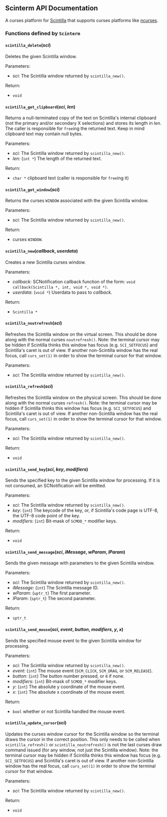 ## Scinterm API Documentation

A curses platform for [Scintilla][] that supports curses platforms like [ncurses][].

[Scintilla]: https://scintilla.org
[ncurses]: https://invisible-island.net/ncurses/

### Functions defined by `Scinterm`

<a id="scintilla_delete"></a>
#### `scintilla_delete`(*sci*)

Deletes the given Scintilla window.

Parameters:

- *sci*:  The Scintilla window returned by `scintilla_new()`.

Return:

- `void`

<a id="scintilla_get_clipboard"></a>
#### `scintilla_get_clipboard`(*sci*, *len*)

Returns a null-terminated copy of the text on Scintilla's internal clipboard (not the primary
and/or secondary X selections) and stores its length in *len*.
The caller is responsible for `free`ing the returned text.
Keep in mind clipboard text may contain null bytes.

Parameters:

- *sci*:  The Scintilla window returned by `scintilla_new()`.
- *len*:  (`int *`) The length of the returned text.

Return:

- `char *` clipboard text (caller is responsible for `free`ing it)

<a id="scintilla_get_window"></a>
#### `scintilla_get_window`(*sci*)

Returns the curses `WINDOW` associated with the given Scintilla window.

Parameters:

- *sci*:  The Scintilla window returned by `scintilla_new()`.

Return:

- curses `WINDOW`.

<a id="scintilla_new"></a>
#### `scintilla_new`(*callback*, *userdata*)

Creates a new Scintilla curses window.

Parameters:

- *callback*:  SCNotification callback function of the form: `void callback(Scintilla *,
   int, void *, void *)`.
- *userdata*:  (`void *`) Userdata to pass to *callback*.

Return:

- `Scintilla *`

<a id="scintilla_noutrefresh"></a>
#### `scintilla_noutrefresh`(*sci*)

Refreshes the Scintilla window on the virtual screen.
This should be done along with the normal curses `noutrefresh()`.
Note: the terminal cursor may be hidden if Scintilla thinks this window has focus
(e.g. `SCI_SETFOCUS`) and Scintilla's caret is out of view. If another non-Scintilla window
has the real focus, call `curs_set(1)` in order to show the terminal cursor for that window.

Parameters:

- *sci*:  The Scintilla window returned by `scintilla_new()`.

<a id="scintilla_refresh"></a>
#### `scintilla_refresh`(*sci*)

Refreshes the Scintilla window on the physical screen.
This should be done along with the normal curses `refresh()`.
Note: the terminal cursor may be hidden if Scintilla thinks this window has focus
(e.g. `SCI_SETFOCUS`) and Scintilla's caret is out of view. If another non-Scintilla window
has the real focus, call `curs_set(1)` in order to show the terminal cursor for that window.

Parameters:

- *sci*:  The Scintilla window returned by `scintilla_new()`.

Return:

- `void`

<a id="scintilla_send_key"></a>
#### `scintilla_send_key`(*sci*, *key*, *modifiers*)

Sends the specified key to the given Scintilla window for processing.
If it is not consumed, an SCNotification will be emitted.

Parameters:

- *sci*:  The Scintilla window returned by `scintilla_new()`.
- *key*:  (`int`) The keycode of the key, or, if Scintilla's code page is UTF-8, the UTF-8
   code point of the key.
- *modifiers*:  (`int`) Bit-mask of `SCMOD_*` modifier keys.

Return:

- `void`

<a id="scintilla_send_message"></a>
#### `scintilla_send_message`(*sci*, *iMessage*, *wParam*, *lParam*)

Sends the given message with parameters to the given Scintilla window.

Parameters:

- *sci*:  The Scintilla window returned by `scintilla_new()`.
- *iMessage*:  (`int`) The Scintilla message ID.
- *wParam*:  (`uptr_t`) The first parameter.
- *lParam*:  (`sptr_t`) The second parameter.

Return:

- `sptr_t`

<a id="scintilla_send_mouse"></a>
#### `scintilla_send_mouse`(*sci*, *event*, *button*, *modifiers*, *y*, *x*)

Sends the specified mouse event to the given Scintilla window for processing.

Parameters:

- *sci*:  The Scintilla window returned by `scintilla_new()`.
- *event*:  (`int`) The mouse event (`SCM_CLICK`, `SCM_DRAG`, or `SCM_RELEASE`).
- *button*:  (`int`) The button number pressed, or `0` if none.
- *modifiers*:  (`int`) Bit-mask of `SCMOD_*` modifier keys.
- *y*:  (`int`) The absolute y coordinate of the mouse event.
- *x*:  (`int`) The absolute x coordinate of the mouse event.

Return:

- `bool` whether or not Scintilla handled the mouse event.

<a id="scintilla_update_cursor"></a>
#### `scintilla_update_cursor`(*sci*)

Updates the curses window cursor for the Scintilla window so the terminal draws the cursor
in the correct position.
This only needs to be called when `scintilla_refresh()` or `scintilla_noutrefresh()` is not
the last curses draw command issued (for any window, not just the Scintilla window).
Note: the terminal cursor may be hidden if Scintilla thinks this window has focus
(e.g. `SCI_SETFOCUS`) and Scintilla's caret is out of view. If another non-Scintilla window
has the real focus, call `curs_set(1)` in order to show the terminal cursor for that window.

Parameters:

- *sci*:  The Scintilla window returned by `scintilla_new()`.

Return:

- `void`


